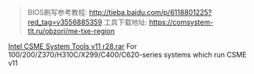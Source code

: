 > BIOS刷写参考教程: http://tieba.baidu.com/p/6118801225?red_tag=v3556885359
> 工具下载地址: https://comsystem-tlt.ru/obzori/me-txe-region

[Intel CSME System Tools v11 r28.rar](https://comsystem-tlt.ru/ME_TXE/Intel%20CSME%20System%20Tools%20v11%20r28.rar)  For 100/200/Z370/H310C/X299/C400/C620-series systems which run CSME v11